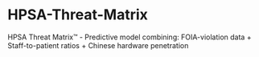 # HPSA-Threat-Matrix
HPSA Threat Matrix™ - Predictive model combining: FOIA-violation data + Staff-to-patient ratios + Chinese hardware penetration
